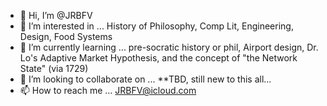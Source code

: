 - 👋 Hi, I’m @JRBFV
- 👀 I’m interested in ... History of Philosophy, Comp Lit, Engineering, Design, Food Systems
- 🌱 I’m currently learning ... pre-socratic history or phil, Airport design, Dr. Lo's Adaptive Market Hypothesis, and the concept of "the Network State"  (via 1729)
- 💞️ I’m looking to collaborate on ... **TBD, still new to this all...
- 📫 How to reach me ... JRBFV@icloud.com

<!---
JRBFV/JRBFV is a ✨ special ✨ repository because its `README.md` (this file) appears on your GitHub profile.
You can click the Preview link to take a look at your changes.
--->
